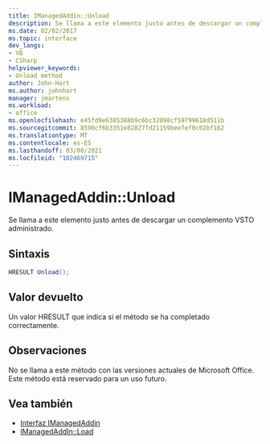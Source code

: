 ```yaml
---
title: IManagedAddin::Unload
description: Se llama a este elemento justo antes de descargar un complemento VSTO administrado.
ms.date: 02/02/2017
ms.topic: interface
dev_langs:
- VB
- CSharp
helpviewer_keywords:
- Unload method
author: John-Hart
ms.author: johnhart
manager: jmartens
ms.workload:
- office
ms.openlocfilehash: e45fd9e6385388b9c6bc32098cf59799618d511b
ms.sourcegitcommit: 8590cf6b3351e82827fd21159beefef0c02bf162
ms.translationtype: MT
ms.contentlocale: es-ES
ms.lasthandoff: 03/08/2021
ms.locfileid: "102469715"
---
```

# <a name="imanagedaddinunload"></a>IManagedAddin::Unload
  Se llama a este elemento justo antes de descargar un complemento VSTO administrado.

## <a name="syntax"></a>Sintaxis

```csharp
HRESULT Unload();
```

## <a name="return-value"></a>Valor devuelto
 Un valor HRESULT que indica si el método se ha completado correctamente.

## <a name="remarks"></a>Observaciones
 No se llama a este método con las versiones actuales de Microsoft Office. Este método está reservado para un uso futuro.

## <a name="see-also"></a>Vea también
- [Interfaz IManagedAddin](../vsto/imanagedaddin-interface.md)
- [IManagedAddIn::Load](../vsto/imanagedaddin-load.md)
